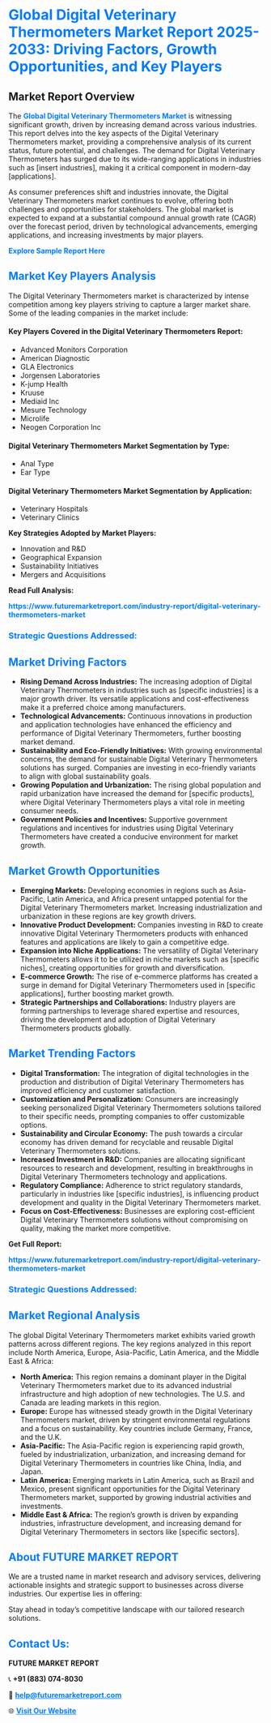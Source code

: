 <h1 style="color: #007BFF;">Global Digital Veterinary Thermometers Market Report 2025-2033: Driving Factors, Growth Opportunities, and Key Players</h1>

<section id="overview">
<h2>Market Report Overview</h2>
<p>The <a href="https://www.futuremarketreport.com/industry-report/digital-veterinary-thermometers-market" style="color: #007BFF; text-decoration: none;"><strong>Global Digital Veterinary Thermometers Market</strong></a> is witnessing significant growth, driven by increasing demand across various industries. This report delves into the key aspects of the Digital Veterinary Thermometers market, providing a comprehensive analysis of its current status, future potential, and challenges. The demand for Digital Veterinary Thermometers has surged due to its wide-ranging applications in industries such as [insert industries], making it a critical component in modern-day [applications].</p>
<p>As consumer preferences shift and industries innovate, the Digital Veterinary Thermometers market continues to evolve, offering both challenges and opportunities for stakeholders. The global market is expected to expand at a substantial compound annual growth rate (CAGR) over the forecast period, driven by technological advancements, emerging applications, and increasing investments by major players.</p>
</section>

<section id="overview">
<p><a href="https://www.futuremarketreport.com/request-sample/reportId=31736" style="color: #007BFF; text-decoration: none;"><strong>Explore Sample Report Here</strong></a></p>
</section>

<section id="key-players">
<h2 style="color: #007BFF;">Market Key Players Analysis</h2>
<p>The Digital Veterinary Thermometers market is characterized by intense competition among key players striving to capture a larger market share. Some of the leading companies in the market include:</p>
<h4>Key Players Covered in the Digital Veterinary Thermometers Report:</h4>
<ul><li>Advanced Monitors Corporation</li><li>American Diagnostic</li><li>GLA Electronics</li><li>Jorgensen Laboratories</li><li>K-jump Health</li><li>Kruuse</li><li>Mediaid Inc</li><li>Mesure Technology</li><li>Microlife</li><li>Neogen Corporation Inc</li></ul>
<h4>Digital Veterinary Thermometers Market Segmentation by Type:</h4>
<ul><li>Anal Type</li><li>Ear Type</li></ul>

<h4>Digital Veterinary Thermometers Market Segmentation by Application:</h4>
<ul><li>Veterinary Hospitals</li><li>Veterinary Clinics</li></ul>
<p><strong>Key Strategies Adopted by Market Players:</strong></p>
<ul>
<li>Innovation and R&D</li>
<li>Geographical Expansion</li>
<li>Sustainability Initiatives</li>
<li>Mergers and Acquisitions</li>
</ul>
</section>

<section>
<p><strong>Read Full Analysis: </strong></p><a href="https://www.futuremarketreport.com/industry-report/digital-veterinary-thermometers-market" style="color: #007BFF; text-decoration: none;"><strong>https://www.futuremarketreport.com/industry-report/digital-veterinary-thermometers-market</strong></a>
<h3 style="color: #007BFF;">Strategic Questions Addressed:</h3>
</section>

<section id="driving-factors">
<h2 style="color: #007BFF;">Market Driving Factors</h2>
<ul>
<li><strong>Rising Demand Across Industries:</strong> The increasing adoption of Digital Veterinary Thermometers in industries such as [specific industries] is a major growth driver. Its versatile applications and cost-effectiveness make it a preferred choice among manufacturers.</li>
<li><strong>Technological Advancements:</strong> Continuous innovations in production and application technologies have enhanced the efficiency and performance of Digital Veterinary Thermometers, further boosting market demand.</li>
<li><strong>Sustainability and Eco-Friendly Initiatives:</strong> With growing environmental concerns, the demand for sustainable Digital Veterinary Thermometers solutions has surged. Companies are investing in eco-friendly variants to align with global sustainability goals.</li>
<li><strong>Growing Population and Urbanization:</strong> The rising global population and rapid urbanization have increased the demand for [specific products], where Digital Veterinary Thermometers plays a vital role in meeting consumer needs.</li>
<li><strong>Government Policies and Incentives:</strong> Supportive government regulations and incentives for industries using Digital Veterinary Thermometers have created a conducive environment for market growth.</li>
</ul>
</section>

<section id="growth-opportunities">
<h2 style="color: #007BFF;">Market Growth Opportunities</h2>
<ul>
<li><strong>Emerging Markets:</strong> Developing economies in regions such as Asia-Pacific, Latin America, and Africa present untapped potential for the Digital Veterinary Thermometers market. Increasing industrialization and urbanization in these regions are key growth drivers.</li>
<li><strong>Innovative Product Development:</strong> Companies investing in R&D to create innovative Digital Veterinary Thermometers products with enhanced features and applications are likely to gain a competitive edge.</li>
<li><strong>Expansion into Niche Applications:</strong> The versatility of Digital Veterinary Thermometers allows it to be utilized in niche markets such as [specific niches], creating opportunities for growth and diversification.</li>
<li><strong>E-commerce Growth:</strong> The rise of e-commerce platforms has created a surge in demand for Digital Veterinary Thermometers used in [specific applications], further boosting market growth.</li>
<li><strong>Strategic Partnerships and Collaborations:</strong> Industry players are forming partnerships to leverage shared expertise and resources, driving the development and adoption of Digital Veterinary Thermometers products globally.</li>
</ul>
</section>

<section id="trending-factors">
<h2 style="color: #007BFF;">Market Trending Factors</h2>
<ul>
<li><strong>Digital Transformation:</strong> The integration of digital technologies in the production and distribution of Digital Veterinary Thermometers has improved efficiency and customer satisfaction.</li>
<li><strong>Customization and Personalization:</strong> Consumers are increasingly seeking personalized Digital Veterinary Thermometers solutions tailored to their specific needs, prompting companies to offer customizable options.</li>
<li><strong>Sustainability and Circular Economy:</strong> The push towards a circular economy has driven demand for recyclable and reusable Digital Veterinary Thermometers solutions.</li>
<li><strong>Increased Investment in R&D:</strong> Companies are allocating significant resources to research and development, resulting in breakthroughs in Digital Veterinary Thermometers technology and applications.</li>
<li><strong>Regulatory Compliance:</strong> Adherence to strict regulatory standards, particularly in industries like [specific industries], is influencing product development and quality in the Digital Veterinary Thermometers market.</li>
<li><strong>Focus on Cost-Effectiveness:</strong> Businesses are exploring cost-efficient Digital Veterinary Thermometers solutions without compromising on quality, making the market more competitive.</li>
</ul>
</section>

<section>
<p><strong>Get Full Report: </strong></p><a href="https://www.futuremarketreport.com/industry-report/digital-veterinary-thermometers-market" style="color: #007BFF; text-decoration: none;"><strong>https://www.futuremarketreport.com/industry-report/digital-veterinary-thermometers-market</strong></a>
<h3 style="color: #007BFF;">Strategic Questions Addressed:</h3>
</section>


<section id="regional-analysis">
<h2 style="color: #007BFF;">Market Regional Analysis</h2>
<p>The global Digital Veterinary Thermometers market exhibits varied growth patterns across different regions. The key regions analyzed in this report include North America, Europe, Asia-Pacific, Latin America, and the Middle East & Africa:</p>
<ul>
<li><strong>North America:</strong> This region remains a dominant player in the Digital Veterinary Thermometers market due to its advanced industrial infrastructure and high adoption of new technologies. The U.S. and Canada are leading markets in this region.</li>
<li><strong>Europe:</strong> Europe has witnessed steady growth in the Digital Veterinary Thermometers market, driven by stringent environmental regulations and a focus on sustainability. Key countries include Germany, France, and the U.K.</li>
<li><strong>Asia-Pacific:</strong> The Asia-Pacific region is experiencing rapid growth, fueled by industrialization, urbanization, and increasing demand for Digital Veterinary Thermometers in countries like China, India, and Japan.</li>
<li><strong>Latin America:</strong> Emerging markets in Latin America, such as Brazil and Mexico, present significant opportunities for the Digital Veterinary Thermometers market, supported by growing industrial activities and investments.</li>
<li><strong>Middle East & Africa:</strong> The region’s growth is driven by expanding industries, infrastructure development, and increasing demand for Digital Veterinary Thermometers in sectors like [specific sectors].</li>
</ul>
</section>

<footer>
<h2 style="color: #007BFF;">About FUTURE MARKET REPORT</h2>
<p>We are a trusted name in market research and advisory services, delivering actionable insights and strategic support to businesses across diverse industries. Our expertise lies in offering:</p>

<p>Stay ahead in today’s competitive landscape with our tailored research solutions.</p>

<h2 style="color: #007BFF;">Contact Us:</h2>
<p><strong>FUTURE MARKET REPORT</strong></p>
<p>📞 <strong>+91 (883) 074-8030</strong></p>
<p>📧 <strong><a href="mailto:help@futuremarketreport.com" style="color: #007BFF;">help@futuremarketreport.com</a></strong></p>
<p>🌐 <strong><a href="https://www.futuremarketreport.com/" style="color: #007BFF;">Visit Our Website</a></strong></p>
</footer>